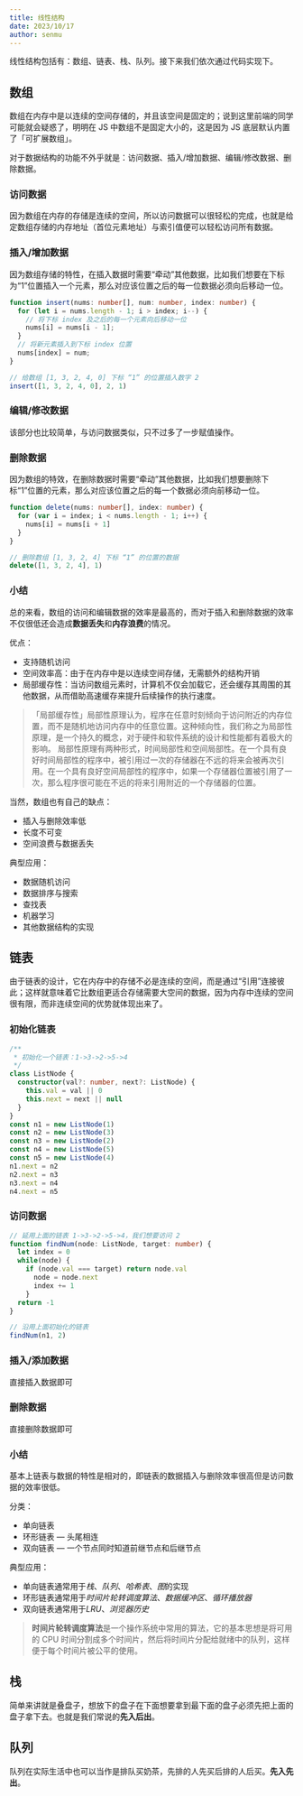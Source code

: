 ```yaml
---
title: 线性结构
date: 2023/10/17
author: senmu
---
```


线性结构包括有：数组、链表、栈、队列。接下来我们依次通过代码实现下。

## 数组

数组在内存中是以连续的空间存储的，并且该空间是固定的；说到这里前端的同学可能就会疑惑了，明明在 JS 中数组不是固定大小的，这是因为 JS 底层默认内置了「可扩展数组」。

对于数据结构的功能不外乎就是：访问数据、插入/增加数据、编辑/修改数据、删除数据。

### 访问数据

因为数组在内存的存储是连续的空间，所以访问数据可以很轻松的完成，也就是给定数组存储的内存地址（首位元素地址）与索引值便可以轻松访问所有数据。

### 插入/增加数据

因为数组存储的特性，在插入数据时需要“牵动”其他数据，比如我们想要在下标为“1”位置插入一个元素，那么对应该位置之后的每一位数据必须向后移动一位。

```ts
function insert(nums: number[], num: number, index: number) {
  for (let i = nums.length - 1; i > index; i--) {
    // 将下标 index 及之后的每一个元素向后移动一位
    nums[i] = nums[i - 1];
  }
  // 将新元素插入到下标 index 位置
  nums[index] = num;
}

// 给数组 [1, 3, 2, 4, 0] 下标 “1” 的位置插入数字 2
insert([1, 3, 2, 4, 0], 2, 1)
```

### 编辑/修改数据

该部分也比较简单，与访问数据类似，只不过多了一步赋值操作。

### 删除数据

因为数组的特效，在删除数据时需要“牵动”其他数据，比如我们想要删除下标“1”位置的元素，那么对应该位置之后的每一个数据必须向前移动一位。

```ts
function delete(nums: number[], index: number) {
  for (var i = index; i < nums.length - 1; i++) {
    nums[i] = nums[i + 1]
  }
}

// 删除数组 [1, 3, 2, 4] 下标 “1” 的位置的数据
delete([1, 3, 2, 4], 1)
```

### 小结

总的来看，数组的访问和编辑数据的效率是最高的，而对于插入和删除数据的效率不仅很低还会造成**数据丢失**和**内存浪费**的情况。

优点：

* 支持随机访问
* 空间效率高：由于在内存中是以连续空间存储，无需额外的结构开销
* 局部缓存性：当访问数组元素时，计算机不仅会加载它，还会缓存其周围的其他数据，从而借助高速缓存来提升后续操作的执行速度。

> 「局部缓存性」局部性原理认为，程序在任意时刻倾向于访问附近的内存位置，而不是随机地访问内存中的任意位置。这种倾向性，我们称之为局部性原理，是一个持久的概念，对于硬件和软件系统的设计和性能都有着极大的影响。
局部性原理有两种形式，时间局部性和空间局部性。在一个具有良好时间局部性的程序中，被引用过一次的存储器在不远的将来会被再次引用。在一个具有良好空间局部性的程序中，如果一个存储器位置被引用了一次，那么程序很可能在不远的将来引用附近的一个存储器的位置。

当然，数组也有自己的缺点：

* 插入与删除效率低
* 长度不可变
* 空间浪费与数据丢失

典型应用：

* 数据随机访问
* 数据排序与搜索
* 查找表
* 机器学习
* 其他数据结构的实现

## 链表

由于链表的设计，它在内存中的存储不必是连续的空间，而是通过“引用”连接彼此；这样就意味着它比数组更适合存储需要大空间的数据，因为内存中连续的空间很有限，而非连续空间的优势就体现出来了。

### 初始化链表

```ts
/**
 * 初始化一个链表：1->3->2->5->4
 */
class ListNode {
  constructor(val?: number, next?: ListNode) {
    this.val = val || 0
    this.next = next || null
  }
}
const n1 = new ListNode(1)
const n2 = new ListNode(3)
const n3 = new ListNode(2)
const n4 = new ListNode(5)
const n5 = new ListNode(4)
n1.next = n2
n2.next = n3
n3.next = n4
n4.next = n5
```

### 访问数据

```ts
// 延用上面的链表 1->3->2->5->4，我们想要访问 2 
function findNum(node: ListNode, target: number) {
  let index = 0
  while(node) {
    if (node.val === target) return node.val
      node = node.next
      index += 1
    }
  return -1
}

// 沿用上面初始化的链表
findNum(n1, 2)

```

### 插入/添加数据

直接插入数据即可

### 删除数据

直接删除数据即可

### 小结

基本上链表与数据的特性是相对的，即链表的数据插入与删除效率很高但是访问数据的效率很低。

分类：
* 单向链表
* 环形链表 — 头尾相连
* 双向链表 — 一个节点同时知道前继节点和后继节点

典型应用：
* 单向链表通常用于*栈*、*队列*、*哈希表*、*图*的实现
* 环形链表通常用于*时间片轮转调度算法*、*数据缓冲区*、*循环播放器*
* 双向链表通常用于*LRU*、*浏览器历史*

> **时间片轮转调度算法**是一个操作系统中常用的算法，它的基本思想是将可用的 CPU 时间分割成多个时间片，然后将时间片分配给就绪中的队列，这样便于每个时间片被公平的使用。

## 栈

简单来讲就是叠盘子，想放下的盘子在下面想要拿到最下面的盘子必须先把上面的盘子拿下去。也就是我们常说的**先入后出**。

## 队列

队列在实际生活中也可以当作是排队买奶茶，先排的人先买后排的人后买。**先入先出**。

